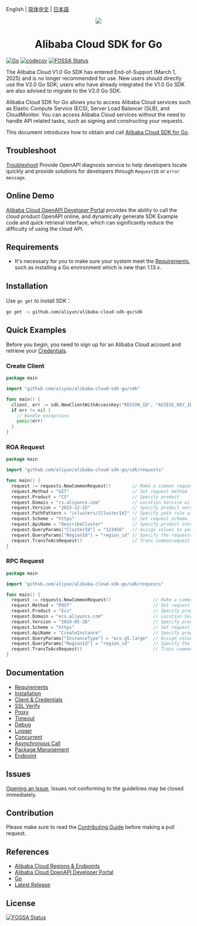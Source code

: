 English | [简体中文](README-CN.md) | [日本語](README-JP.md)

<p align="center">
<a href=" https://www.alibabacloud.com"><img src="https://aliyunsdk-pages.alicdn.com/icons/AlibabaCloud.svg"></a>
</p>

<h1 align="center">Alibaba Cloud SDK for Go</h1>

[![Go](https://github.com/aliyun/alibaba-cloud-sdk-go/actions/workflows/go.yml/badge.svg)](https://github.com/aliyun/alibaba-cloud-sdk-go/actions/workflows/go.yml)
[![codecov](https://codecov.io/gh/aliyun/alibaba-cloud-sdk-go/graph/badge.svg?token=kHbylWc7aV)](https://codecov.io/gh/aliyun/alibaba-cloud-sdk-go)
[![FOSSA Status](https://app.fossa.io/api/projects/git%2Bgithub.com%2Faliyun%2Falibaba-cloud-sdk-go.svg?type=shield&issueType=license)](https://app.fossa.io/projects/git%2Bgithub.com%2Faliyun%2Falibaba-cloud-sdk-go?ref=badge_shield&issueType=license)

The Alibaba Cloud V1.0 Go SDK has entered End-of-Support (March 1, 2025) and is no longer recommended for use. New users should directly use the V2.0 Go SDK; users who have already integrated the V1.0 Go SDK are also advised to migrate to the V2.0 Go SDK.

Alibaba Cloud SDK for Go allows you to access Alibaba Cloud services such as Elastic Compute Service (ECS), Server Load Balancer (SLB), and CloudMonitor. You can access Alibaba Cloud services without the need to handle API related tasks, such as signing and constructing your requests.

This document introduces how to obtain and call [Alibaba Cloud SDK for Go][SDK].

## Troubleshoot

[Troubleshoot](https://troubleshoot.api.aliyun.com/?source=github_sdk) Provide OpenAPI diagnosis service to help developers locate quickly and provide solutions for developers through `RequestID` or `error message`.

## Online Demo

[Alibaba Cloud OpenAPI Developer Portal][open-api-portal] provides the ability to call the cloud product OpenAPI online, and dynamically generate SDK Example code and quick retrieval interface, which can significantly reduce the difficulty of using the cloud API.

## Requirements

- It's necessary for you to make sure your system meet the [Requirements][Requirements], such as installing a Go environment which is new than 1.13.x.

## Installation

Use `go get` to install SDK：

```sh
go get -u github.com/aliyun/alibaba-cloud-sdk-go/sdk
```

## Quick Examples

Before you begin, you need to sign up for an Alibaba Cloud account and retrieve your [Credentials](https://usercenter.console.aliyun.com/#/manage/ak).

### Create Client

```go
package main

import "github.com/aliyun/alibaba-cloud-sdk-go/sdk"

func main() {
  client, err := sdk.NewClientWithAccessKey("REGION_ID", "ACCESS_KEY_ID", "ACCESS_KEY_SECRET")
  if err != nil {
    // Handle exceptions
    panic(err)
  }
}
```

### ROA Request

```go
package main

import "github.com/aliyun/alibaba-cloud-sdk-go/sdk/requests"

func main() {
  request := requests.NewCommonRequest()        // Make a common request
  request.Method = "GET"                        // Set request method
  request.Product = "CS"                        // Specify product
  request.Domain = "cs.aliyuncs.com"            // Location Service will not be enabled if the host is specified. For example, service with aCertification     type-Bearer Token should be specified
  request.Version = "2015-12-15"                // Specify product version
  request.PathPattern = "/clusters/[ClusterId]" // Specify path rule with ROA-style
  request.Scheme = "https"                      // Set request scheme. Default: http
  request.ApiName = "DescribeCluster"           // Specify product interface
  request.QueryParams["ClusterId"] = "123456"   // Assign values to parameters in the path
  request.QueryParams["RegionId"] = "region_id" // Specify the requested regionId, if not specified, use the client regionId, then default regionId
  request.TransToAcsRequest()                   // Trans commonrequest to acsRequest, which is used by client.
}
```

### RPC Request

```go
package main

import "github.com/aliyun/alibaba-cloud-sdk-go/sdk/requests"

func main() {
  request := requests.NewCommonRequest()                // Make a common request
  request.Method = "POST"                               // Set request method
  request.Product = "Ecs"                               // Specify product
  request.Domain = "ecs.aliyuncs.com"                   // Location Service will not be enabled if the host is specified. For example, service with a   Certification type-Bearer Token should be specified
  request.Version = "2014-05-26"                        // Specify product version
  request.Scheme = "https"                              // Set request scheme. Default: http
  request.ApiName = "CreateInstance"                    // Specify product interface
  request.QueryParams["InstanceType"] = "ecs.g5.large"  // Assign values to parameters in the path
  request.QueryParams["RegionId"] = "region_id"         // Specify the requested regionId, if not specified, use the client regionId, then default regionId
  request.TransToAcsRequest()                           // Trans commonrequest to acsRequest, which is used by client.
}
```

## Documentation

- [Requirements](docs/0-Requirements-EN.md)
- [Installation](docs/1-Installation-EN.md)
- [Client & Credentials](docs/2-Client-EN.md)
- [SSL Verify](docs/3-Verify-EN.md)
- [Proxy](docs/4-Proxy-EN.md)
- [Timeout](docs/5-Timeout-EN.md)
- [Debug](docs/6-Debug-EN.md)
- [Logger](docs/7-Logger-EN.md)
- [Concurrent](docs/8-Concurrent-EN.md)
- [Asynchronous Call](docs/9-Asynchronous-EN.md)
- [Package Management](docs/10-Package-Management-EN.md)
- [Endpoint](docs/11-Endpoint-EN.md)

## Issues

[Opening an Issue][issue], Issues not conforming to the guidelines may be closed immediately.

## Contribution

Please make sure to read the [Contributing Guide](CONTRIBUTING.md) before making a pull request.

## References

- [Alibaba Cloud Regions & Endpoints][endpoints]
- [Alibaba Cloud OpenAPI Developer Portal][open-api-portal]
- [Go][go]
- [Latest Release][latest-release]

## License

[![FOSSA Status](https://app.fossa.io/api/projects/git%2Bgithub.com%2Faliyun%2Falibaba-cloud-sdk-go.svg?type=large)](https://app.fossa.io/projects/git%2Bgithub.com%2Faliyun%2Falibaba-cloud-sdk-go?ref=badge_large)

[SDK]: https://github.com/aliyun/alibaba-cloud-sdk-go
[issue]: https://github.com/aliyun/alibaba-cloud-sdk-go/issues/new
[open-api-portal]: https://api.aliyun.com/
[latest-release]: https://github.com/aliyun/alibaba-cloud-sdk-go/releases
[go]: https://golang.org/dl/
[endpoints]: https://developer.aliyun.com/endpoints
[Requirements]: docs/0-Requirements-EN.md

